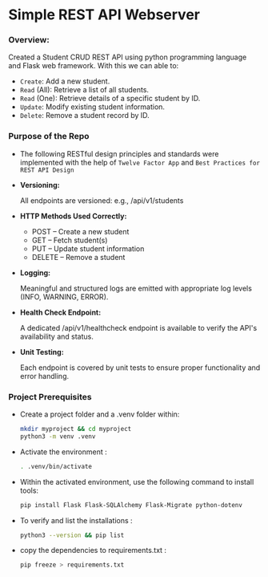 # Simple REST API Webserver

### Overview: 
Created a Student CRUD REST API using python programming language and Flask web framework.
With this we can able to:
- `Create`: Add a new student.
- `Read` (All): Retrieve a list of all students.
- `Read` (One): Retrieve details of a specific student by ID.
- `Update`: Modify existing student information.
- `Delete`: Remove a student record by ID.

### Purpose of the Repo

- The following RESTful design principles and standards were implemented with the help of `Twelve Factor App` and `Best Practices for REST API Design`

- **Versioning:**

  All endpoints are versioned:
    e.g., /api/v1/students

- **HTTP Methods Used Correctly:**
  - POST – Create a new student
  - GET – Fetch student(s)
  - PUT – Update student information
  - DELETE – Remove a student

- **Logging:**

  Meaningful and structured logs are emitted with appropriate log levels (INFO, WARNING, ERROR).

- **Health Check Endpoint:**

  A dedicated /api/v1/healthcheck endpoint is available to verify the API's availability and status.

- **Unit Testing:**

  Each endpoint is covered by unit tests to ensure proper functionality and error handling.


### Project Prerequisites

- Create a project folder and a .venv folder within:
  ```bash
  mkdir myproject && cd myproject
  python3 -m venv .venv
  ```
- Activate the environment :
  ```bash
  . .venv/bin/activate
  ```  
- Within the activated environment, use the following command to install tools:
  ```bash
  pip install Flask Flask-SQLAlchemy Flask-Migrate python-dotenv
  ```  
- To verify and list the installations :
  ```bash
  python3 --version && pip list
  ```
- copy the dependencies to requirements.txt :
  ```bash
  pip freeze > requirements.txt
  ```
  

